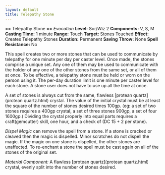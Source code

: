 ```yaml
---
layout: default
title: Telepathy Stone
---
```


== Telepathy Stone ==
*Evocation*
**Level:** Sor/Wiz 2
**Components:** V, S, M
**Casting Time:** 1 minute
**Range:** Touch
**Target:** Stones Touched
**Effect:** Creates Telepathy Stones
**Duration:** Permanent
**Saving Throw:** None 
**Spell Resistance:** No

This spell creates two or more stones that can be used to communicate by telepathy for one minute per day per caster level.  Once made, the stones comprise a unique set.  Any one of them may be used to communicate with the holder of any one of the other stones from the same set, or all of them at once.  To be effective, a telepathy stone must be held or worn on the person using it.  The per-day duration limit is one minute per caster level for each stone.  A stone user does not have to use up all the time at once.

A set of stones is always cut from the same, flawless [protean quartz](protean quartz.html) crystal.  The value of the initial crystal must be at least the square of the number of stones desired times 100gp.  (eg: a set of two stones requires a 400gp crystal, a set of three stones 900gp, a set of four 1600gp.)  Dividing the crystal properly into equal parts requires a craft(gemcutter) skill, one hour, and a check of (DC 15 + 2 per stone).

*Dispel Magic* can remove the spell from a stone.  If a stone is cracked or cleaved then the magic is dispelled.  Minor scratches do not dispell the magic.  If the magic on one stone is dispelled, the other stones are unaffected.  To re-enchant a stone the spell must be cast again on all of the stones of the original set.

*Material Component:* A flawless [protean quartz](protean quartz.html) crystal, evenly split into the number of stones desired.
